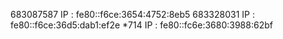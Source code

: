 683087587 IP : fe80::f6ce:3654:4752:8eb5
683328031 IP : fe80::f6ce:36d5:dab1:ef2e
*714 IP : fe80::fc6e:3680:3988:62bf
